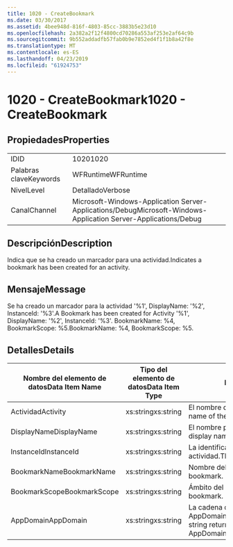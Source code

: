 ```yaml
---
title: 1020 - CreateBookmark
ms.date: 03/30/2017
ms.assetid: 4bee948d-816f-4803-85cc-3883b5e23d10
ms.openlocfilehash: 2a382a2f12f4800cd70286a553af253e2af64c9b
ms.sourcegitcommit: 9b552addadfb57fab0b9e7852ed4f1f1b8a42f8e
ms.translationtype: MT
ms.contentlocale: es-ES
ms.lasthandoff: 04/23/2019
ms.locfileid: "61924753"
---
```

# <a name="1020---createbookmark"></a><span data-ttu-id="5b05d-102">1020 - CreateBookmark</span><span class="sxs-lookup"><span data-stu-id="5b05d-102">1020 - CreateBookmark</span></span>
## <a name="properties"></a><span data-ttu-id="5b05d-103">Propiedades</span><span class="sxs-lookup"><span data-stu-id="5b05d-103">Properties</span></span>  
  
|||  
|-|-|  
|<span data-ttu-id="5b05d-104">ID</span><span class="sxs-lookup"><span data-stu-id="5b05d-104">ID</span></span>|<span data-ttu-id="5b05d-105">1020</span><span class="sxs-lookup"><span data-stu-id="5b05d-105">1020</span></span>|  
|<span data-ttu-id="5b05d-106">Palabras clave</span><span class="sxs-lookup"><span data-stu-id="5b05d-106">Keywords</span></span>|<span data-ttu-id="5b05d-107">WFRuntime</span><span class="sxs-lookup"><span data-stu-id="5b05d-107">WFRuntime</span></span>|  
|<span data-ttu-id="5b05d-108">Nivel</span><span class="sxs-lookup"><span data-stu-id="5b05d-108">Level</span></span>|<span data-ttu-id="5b05d-109">Detallado</span><span class="sxs-lookup"><span data-stu-id="5b05d-109">Verbose</span></span>|  
|<span data-ttu-id="5b05d-110">Canal</span><span class="sxs-lookup"><span data-stu-id="5b05d-110">Channel</span></span>|<span data-ttu-id="5b05d-111">Microsoft-Windows-Application Server-Applications/Debug</span><span class="sxs-lookup"><span data-stu-id="5b05d-111">Microsoft-Windows-Application Server-Applications/Debug</span></span>|  
  
## <a name="description"></a><span data-ttu-id="5b05d-112">Descripción</span><span class="sxs-lookup"><span data-stu-id="5b05d-112">Description</span></span>  
 <span data-ttu-id="5b05d-113">Indica que se ha creado un marcador para una actividad.</span><span class="sxs-lookup"><span data-stu-id="5b05d-113">Indicates a bookmark has been created for an activity.</span></span>  
  
## <a name="message"></a><span data-ttu-id="5b05d-114">Mensaje</span><span class="sxs-lookup"><span data-stu-id="5b05d-114">Message</span></span>  
 <span data-ttu-id="5b05d-115">Se ha creado un marcador para la actividad '%1', DisplayName: '%2', InstanceId: '%3'.</span><span class="sxs-lookup"><span data-stu-id="5b05d-115">A Bookmark has been created for Activity '%1', DisplayName: '%2', InstanceId: '%3'.</span></span>  <span data-ttu-id="5b05d-116">BookmarkName: %4, BookmarkScope: %5.</span><span class="sxs-lookup"><span data-stu-id="5b05d-116">BookmarkName: %4, BookmarkScope: %5.</span></span>  
  
## <a name="details"></a><span data-ttu-id="5b05d-117">Detalles</span><span class="sxs-lookup"><span data-stu-id="5b05d-117">Details</span></span>  
  
|<span data-ttu-id="5b05d-118">Nombre del elemento de datos</span><span class="sxs-lookup"><span data-stu-id="5b05d-118">Data Item Name</span></span>|<span data-ttu-id="5b05d-119">Tipo del elemento de datos</span><span class="sxs-lookup"><span data-stu-id="5b05d-119">Data Item Type</span></span>|<span data-ttu-id="5b05d-120">Descripción</span><span class="sxs-lookup"><span data-stu-id="5b05d-120">Description</span></span>|  
|--------------------|--------------------|-----------------|  
|<span data-ttu-id="5b05d-121">Actividad</span><span class="sxs-lookup"><span data-stu-id="5b05d-121">Activity</span></span>|<span data-ttu-id="5b05d-122">xs:string</span><span class="sxs-lookup"><span data-stu-id="5b05d-122">xs:string</span></span>|<span data-ttu-id="5b05d-123">El nombre de tipo de la actividad.</span><span class="sxs-lookup"><span data-stu-id="5b05d-123">The type name of the activity.</span></span>|  
|<span data-ttu-id="5b05d-124">DisplayName</span><span class="sxs-lookup"><span data-stu-id="5b05d-124">DisplayName</span></span>|<span data-ttu-id="5b05d-125">xs:string</span><span class="sxs-lookup"><span data-stu-id="5b05d-125">xs:string</span></span>|<span data-ttu-id="5b05d-126">El nombre para mostrar de la actividad.</span><span class="sxs-lookup"><span data-stu-id="5b05d-126">The display name of the activity.</span></span>|  
|<span data-ttu-id="5b05d-127">InstanceId</span><span class="sxs-lookup"><span data-stu-id="5b05d-127">InstanceId</span></span>|<span data-ttu-id="5b05d-128">xs:string</span><span class="sxs-lookup"><span data-stu-id="5b05d-128">xs:string</span></span>|<span data-ttu-id="5b05d-129">La identificación de instancia de la actividad.</span><span class="sxs-lookup"><span data-stu-id="5b05d-129">The instance id of the activity.</span></span>|  
|<span data-ttu-id="5b05d-130">BookmarkName</span><span class="sxs-lookup"><span data-stu-id="5b05d-130">BookmarkName</span></span>|<span data-ttu-id="5b05d-131">xs:string</span><span class="sxs-lookup"><span data-stu-id="5b05d-131">xs:string</span></span>|<span data-ttu-id="5b05d-132">Nombre del marcador.</span><span class="sxs-lookup"><span data-stu-id="5b05d-132">The name of the bookmark.</span></span>|  
|<span data-ttu-id="5b05d-133">BookmarkScope</span><span class="sxs-lookup"><span data-stu-id="5b05d-133">BookmarkScope</span></span>|<span data-ttu-id="5b05d-134">xs:string</span><span class="sxs-lookup"><span data-stu-id="5b05d-134">xs:string</span></span>|<span data-ttu-id="5b05d-135">Ámbito del marcador.</span><span class="sxs-lookup"><span data-stu-id="5b05d-135">The scope of the bookmark.</span></span>|  
|<span data-ttu-id="5b05d-136">AppDomain</span><span class="sxs-lookup"><span data-stu-id="5b05d-136">AppDomain</span></span>|<span data-ttu-id="5b05d-137">xs:string</span><span class="sxs-lookup"><span data-stu-id="5b05d-137">xs:string</span></span>|<span data-ttu-id="5b05d-138">La cadena devuelta por AppDomain.CurrentDomain.FriendlyName.</span><span class="sxs-lookup"><span data-stu-id="5b05d-138">The string returned by AppDomain.CurrentDomain.FriendlyName.</span></span>|
